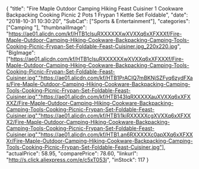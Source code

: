 {
	"title": "Fire Maple Outdoor Camping Hiking Feast Cuisiner 1 Cookware Backpacking Cooking Picnic 2 Pots 1 Frypan 1 Kettle Set Foldable",
	"date": "2018-10-31 10:30:20",
	"SubCat": ["Sports & Entertainment"],
	"categories": ["Camping "],
	"thumbnailImage": "https://ae01.alicdn.com/kf/HTB1clsuRXXXXXXwXVXXq6xXFXXXf/Fire-Maple-Outdoor-Camping-Hiking-Cookware-Backpacking-Camping-Tools-Cooking-Picnic-Frypan-Set-Foldable-Feast-Cuisiner.jpg_220x220.jpg",
	"BigImage": ["https://ae01.alicdn.com/kf/HTB1clsuRXXXXXXwXVXXq6xXFXXXf/Fire-Maple-Outdoor-Camping-Hiking-Cookware-Backpacking-Camping-Tools-Cooking-Picnic-Frypan-Set-Foldable-Feast-Cuisiner.jpg","https://ae01.alicdn.com/kf/HTB1PrAClQ7mBKNjSZFyq6zydFXas/Fire-Maple-Outdoor-Camping-Hiking-Cookware-Backpacking-Camping-Tools-Cooking-Picnic-Frypan-Set-Foldable-Feast-Cuisiner.jpg","https://ae01.alicdn.com/kf/HTB143IqRXXXXXauXVXXq6xXFXXXZ/Fire-Maple-Outdoor-Camping-Hiking-Cookware-Backpacking-Camping-Tools-Cooking-Picnic-Frypan-Set-Foldable-Feast-Cuisiner.jpg","https://ae01.alicdn.com/kf/HTB1i1kiRXXXXXcgXVXXq6xXFXXX2/Fire-Maple-Outdoor-Camping-Hiking-Cookware-Backpacking-Camping-Tools-Cooking-Picnic-Frypan-Set-Foldable-Feast-Cuisiner.jpg","https://ae01.alicdn.com/kf/HTB1.an6RXXXXXc0apXXq6xXFXXXr/Fire-Maple-Outdoor-Camping-Hiking-Cookware-Backpacking-Camping-Tools-Cooking-Picnic-Frypan-Set-Foldable-Feast-Cuisiner.jpg"],
	"actualPrice": 58.95,
	"comparePrice": 78.60,
	"linkurl": "http://s.click.aliexpress.com/e/c5xT053i",
	"inStock": 117
}
